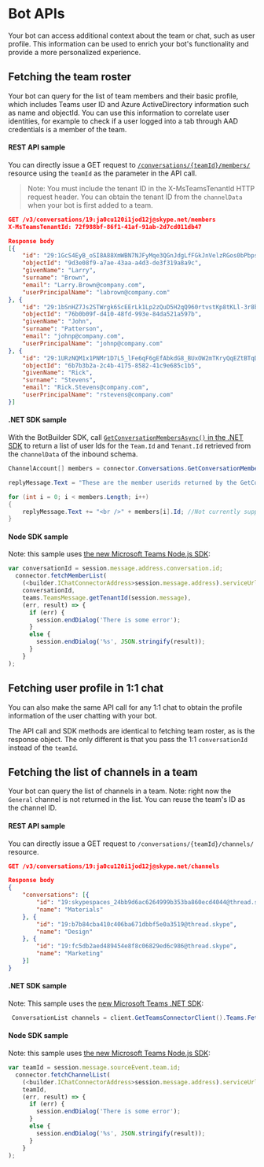 ﻿# Bot APIs

Your bot can access additional context about the team or chat, such as user profile.  This information can be used to enrich your bot's functionality and provide a more personalized experience.


## Fetching the team roster

Your bot can query for the list of team members and their basic profile, which includes Teams user ID and Azure ActiveDirectory information such as name and objectId. You can use this information to correlate user identities, for example to check if a user logged into a tab through AAD credentials is a member of the team.

#### REST API sample

You can directly issue a GET request to [`/conversations/{teamId}/members/`](https://docs.botframework.com/en-us/restapi/connector/#!/Conversations/Conversations_GetConversationMembers) resource using the `teamId` as the parameter in the API call.

>Note: You must include the tenant ID in the X-MsTeamsTenantId HTTP request header. You can obtain the tenant ID from the `channelData` when your bot is first added to a team.

```json
GET /v3/conversations/19:ja0cu120i1jod12j@skype.net/members
X-MsTeamsTenantId: 72f988bf-86f1-41af-91ab-2d7cd011db47

Response body
[{
    "id": "29:1GcS4EyB_oSI8A88XmWBN7NJFyMqe3QGnJdgLfFGkJnVelzRGos0bPbpsfJjcbAD22bmKc4GMbrY2g4JDrrA8vM06X1-cHHle4zOE6U4ttcc",
    "objectId": "9d3e08f9-a7ae-43aa-a4d3-de3f319a8a9c",
    "givenName": "Larry",
    "surname": "Brown",
    "email": "Larry.Brown@company.com",
    "userPrincipalName": "labrown@company.com"
}, {
    "id": "29:1bSnHZ7Js2STWrgk6ScEErLk1Lp2zQuD5H2qQ960rtvstKp8tKLl-3r8b6DoW0QxZimuTxk_kupZ1DBMpvIQQUAZL-PNj0EORDvRZXy8kvWk",
    "objectId": "76b0b09f-d410-48fd-993e-84da521a597b",
    "givenName": "John",
    "surname": "Patterson",
    "email": "johnp@company.com",
    "userPrincipalName": "johnp@company.com"
}, {
    "id": "29:1URzNQM1x1PNMr1D7L5_lFe6qF6gEfAbkdG8_BUxOW2mTKryQqEZtBTqDt10-MghkzjYDuUj4KG6nvg5lFAyjOLiGJ4jzhb99WrnI7XKriCs",
    "objectId": "6b7b3b2a-2c4b-4175-8582-41c9e685c1b5",
    "givenName": "Rick",
    "surname": "Stevens",
    "email": "Rick.Stevens@company.com",
    "userPrincipalName": "rstevens@company.com"
}]
```

#### .NET SDK sample

With the BotBuilder SDK, call  [`GetConversationMembersAsync()` in the .NET SDK](https://docs.botframework.com/en-us/csharp/builder/sdkreference/d7/d08/class_microsoft_1_1_bot_1_1_connector_1_1_conversations_extensions.html#a0a665865891d485956e52c64bce84d4b) to return a list of user Ids for the `Team.Id` and `Tenant.Id` retrieved from the `channelData` of the inbound schema.

```csharp
ChannelAccount[] members = connector.Conversations.GetConversationMembers(sourceMessage.Conversation.Id);

replyMessage.Text = "These are the member userids returned by the GetConversationMembers() function:";

for (int i = 0; i < members.Length; i++)
{
    replyMessage.Text += "<br />" + members[i].Id; //Not currently supported: members[i].Name;
}
```

#### Node SDK sample

Note: this sample uses [the new Microsoft Teams Node.js SDK](https://www.npmjs.com/package/botbuilder-teams):

```js
var conversationId = session.message.address.conversation.id;
  connector.fetchMemberList(
    (<builder.IChatConnectorAddress>session.message.address).serviceUrl,
    conversationId,
    teams.TeamsMessage.getTenantId(session.message),
    (err, result) => {
      if (err) {
        session.endDialog('There is some error');
      }
      else {
        session.endDialog('%s', JSON.stringify(result));
      }
    }
);
```

## Fetching user profile in 1:1 chat

You can also make the same API call for any 1:1 chat to obtain the profile information of the user chatting with your bot.

The API call and SDK methods are identical to fetching team roster, as is the response object. The only different is that you pass the 1:1 `conversationId` instead of the `teamId`.

## Fetching the list of channels in a team

Your bot can query the list of channels in a team. Note: right now the `General` channel is not returned in the list. You can reuse the team's ID as the channel ID.

#### REST API sample

You can directly issue a GET request to `/conversations/{teamId}/channels/` resource.

```json
GET /v3/conversations/19:ja0cu120i1jod12j@skype.net/channels

Response body
{
    "conversations": [{
        "id": "19:skypespaces_24bb9d6ac6264999b353ba860ecd4044@thread.skype",
        "name": "Materials"
    }, {
        "id": "19:b7b84cba410c406ba671dbbf5e0a3519@thread.skype",
        "name": "Design"
    }, {
        "id": "19:fc5db2aed489454e8f8c06829ed6c986@thread.skype",
        "name": "Marketing"
    }]
}
```

#### .NET SDK sample

Note: This sample uses the [new Microsoft Teams .NET SDK](https://www.nuget.org/packages/Microsoft.Bot.Connector.Teams):

```csharp
 ConversationList channels = client.GetTeamsConnectorClient().Teams.FetchChannelList(activity.GetChannelData<TeamsChannelData>().Team.Id);
```

#### Node SDK sample

Note: this sample uses [the new Microsoft Teams Node.js SDK](https://www.npmjs.com/package/botbuilder-teams):

```javascript
var teamId = session.message.sourceEvent.team.id;
  connector.fetchChannelList(
    (<builder.IChatConnectorAddress>session.message.address).serviceUrl,
    teamId,
    (err, result) => {
      if (err) {
        session.endDialog('There is some error');
      }
      else {
        session.endDialog('%s', JSON.stringify(result));
      }
    }
);
```